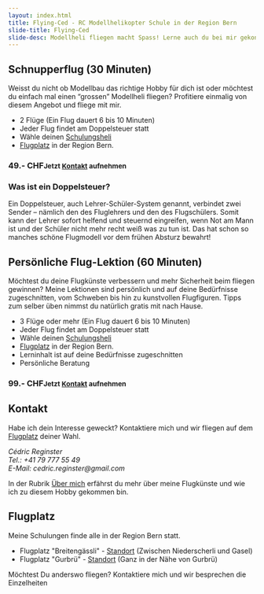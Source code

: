 ```yaml
---
layout: index.html
title: Flying-Ced - RC Modellhelikopter Schule in der Region Bern
slide-title: Flying-Ced
slide-desc: Modellheli fliegen macht Spass! Lerne auch du bei mir gekonnt fliegen.
---
```


<article>
  <h1>Schnupperflug (30 Minuten)</h1>
  <p>
    Weisst du nicht ob Modellbau das richtige Hobby für dich ist oder möchtest du einfach mal einen “grossen” Modellheli fliegen?
    Profitiere einmalig von diesem Angebot und fliege mit mir.
  </p>
  <ul>
    <li>2 Flüge (Ein Flug dauert 6 bis 10 Minuten)</li>
    <li>Jeder Flug findet am Doppelsteuer statt</li>
    <li>Wähle deinen <a href="helicopters">Schulungsheli</a></li>
    <li><a href="#flying-field">Flugplatz</a> in der Region Bern.</li>
  </ul>
  <h3>49.- CHF<small>Jetzt <a href="#contact">Kontakt</a> aufnehmen</small></h3>
</article>

<aside>
  <h3>Was ist ein Doppelsteuer?</h3>
  <p>Ein Doppelsteuer, auch Lehrer-Schüler-System genannt, verbindet zwei Sender – nämlich den des Fluglehrers und den
    des Flugschülers. Somit kann der Lehrer sofort helfend und steuernd eingreifen, wenn Not am Mann ist und der Schüler
    nicht mehr recht weiß was zu tun ist. Das hat schon so manches schöne Flugmodell vor dem frühen Absturz bewahrt!</p>
</aside>

<article>
  <h1>Persönliche Flug-Lektion (60 Minuten)</h1>
  <p>
    Möchtest du deine Flugkünste verbessern und mehr Sicherheit beim fliegen gewinnen? Meine Lektionen sind persönlich und auf
    deine Bedürfnisse zugeschnitten, vom Schweben bis hin zu kunstvollen Flugfiguren. Tipps zum selber üben nimmst
    du natürlich gratis mit nach Hause.
  </p>
  <ul>
    <li>3 Flüge oder mehr (Ein Flug dauert 6 bis 10 Minuten)</li>
    <li>Jeder Flug findet am Doppelsteuer statt</li>
    <li>Wähle deinen <a href="helicopters">Schulungsheli</a></li>
    <li><a href="#flying-field">Flugplatz</a> in der Region Bern.</li>
    <li>Lerninhalt ist auf deine Bedürfnisse zugeschnitten</li>
    <li>Persönliche Beratung</li>
  </ul>
  <h3>99.- CHF<small>Jetzt <a href="#contact">Kontakt</a> aufnehmen</small></h3>
</article>

<article id="contact">
  <h1>Kontakt</h1>
  <p>Habe ich dein Interesse geweckt? Kontaktiere mich und wir fliegen auf dem
    <a href="#flying-field">Flugplatz</a> deiner Wahl.</p>
  <address>
    Cédric Reginster<br> Tel.: +41 79 777 55 49<br> E-Mail: cedric.reginster@gmail.com<br>
  </address>
  <p>In der Rubrik <a href="about-me">Über mich</a> erfährst du mehr über meine Flugkünste und wie ich zu diesem Hobby
    gekommen bin.</p>
</article>

<article id="flying-field">
  <h1>Flugplatz</h1>
  <p>Meine Schulungen finde alle in der Region Bern statt.</p>
  <ul>
    <li>Flugplatz "Breitengässli" - <a href="https://maps.google.com/?q=46.891426,7.385542&t=k" target="_blank">Standort</a> (Zwischen Niederscherli und Gasel)
    </li>
    <li>Flugplatz "Gurbrü" - <a href="https://maps.google.com/?q=46.960330,7.229030&t=k" target="_blank">Standort</a> (Ganz in der Nähe von Gurbrü)</li>
  </ul>
  <p>Möchtest Du anderswo fliegen? Kontaktiere mich und wir besprechen die Einzelheiten</p>
</article>